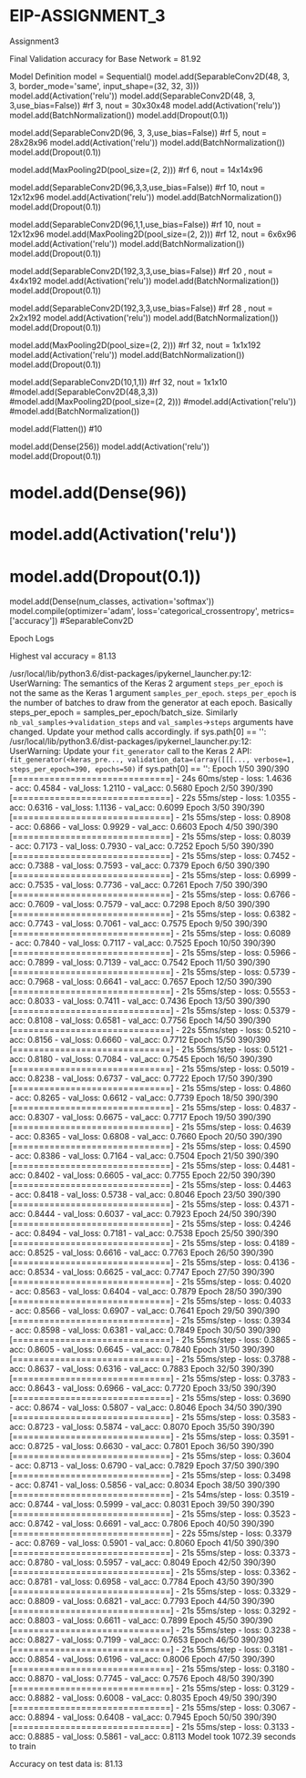 # EIP-ASSIGNMENT_3

Assignment3



Final Validation accuracy for Base Network = 81.92


Model Definition
model = Sequential()
model.add(SeparableConv2D(48, 3, 3, border_mode='same', input_shape=(32, 32, 3)))
model.add(Activation('relu'))
model.add(SeparableConv2D(48, 3, 3,use_bias=False)) #rf 3, nout = 30x30x48
model.add(Activation('relu'))
model.add(BatchNormalization())
model.add(Dropout(0.1))

model.add(SeparableConv2D(96, 3, 3,use_bias=False)) #rf 5, nout = 28x28x96
model.add(Activation('relu'))
model.add(BatchNormalization())
model.add(Dropout(0.1))

model.add(MaxPooling2D(pool_size=(2, 2))) #rf 6, nout = 14x14x96

model.add(SeparableConv2D(96,3,3,use_bias=False))  #rf 10, nout = 12x12x96
model.add(Activation('relu'))
model.add(BatchNormalization())
model.add(Dropout(0.1))

model.add(SeparableConv2D(96,1,1,use_bias=False)) #rf 10, nout = 12x12x96
model.add(MaxPooling2D(pool_size=(2, 2))) #rf 12, nout = 6x6x96
model.add(Activation('relu'))
model.add(BatchNormalization())
model.add(Dropout(0.1))


model.add(SeparableConv2D(192,3,3,use_bias=False)) #rf 20 , nout = 4x4x192
model.add(Activation('relu'))
model.add(BatchNormalization())
model.add(Dropout(0.1))

model.add(SeparableConv2D(192,3,3,use_bias=False)) #rf 28 , nout = 2x2x192
model.add(Activation('relu'))
model.add(BatchNormalization())
model.add(Dropout(0.1))

model.add(MaxPooling2D(pool_size=(2, 2))) #rf 32, nout = 1x1x192
model.add(Activation('relu'))
model.add(BatchNormalization())
model.add(Dropout(0.1))

model.add(SeparableConv2D(10,1,1)) #rf 32, nout = 1x1x10
#model.add(SeparableConv2D(48,3,3)) 
#model.add(MaxPooling2D(pool_size=(2, 2)))
#model.add(Activation('relu'))
#model.add(BatchNormalization())

model.add(Flatten()) #10

model.add(Dense(256))
model.add(Activation('relu'))
model.add(Dropout(0.1))

# model.add(Dense(96))
# model.add(Activation('relu'))
# model.add(Dropout(0.1))

model.add(Dense(num_classes, activation='softmax'))
model.compile(optimizer='adam', loss='categorical_crossentropy', metrics=['accuracy'])
#SeparableConv2D


Epoch Logs


Highest val accuracy = 81.13

/usr/local/lib/python3.6/dist-packages/ipykernel_launcher.py:12: UserWarning: The semantics of the Keras 2 argument `steps_per_epoch` is not the same as the Keras 1 argument `samples_per_epoch`. `steps_per_epoch` is the number of batches to draw from the generator at each epoch. Basically steps_per_epoch = samples_per_epoch/batch_size. Similarly `nb_val_samples`->`validation_steps` and `val_samples`->`steps` arguments have changed. Update your method calls accordingly.
  if sys.path[0] == '':
/usr/local/lib/python3.6/dist-packages/ipykernel_launcher.py:12: UserWarning: Update your `fit_generator` call to the Keras 2 API: `fit_generator(<keras_pre..., validation_data=(array([[[..., verbose=1, steps_per_epoch=390, epochs=50)`
  if sys.path[0] == '':
Epoch 1/50
390/390 [==============================] - 24s 60ms/step - loss: 1.4636 - acc: 0.4584 - val_loss: 1.2110 - val_acc: 0.5680
Epoch 2/50
390/390 [==============================] - 22s 55ms/step - loss: 1.0355 - acc: 0.6316 - val_loss: 1.1136 - val_acc: 0.6099
Epoch 3/50
390/390 [==============================] - 21s 55ms/step - loss: 0.8908 - acc: 0.6866 - val_loss: 0.9929 - val_acc: 0.6603
Epoch 4/50
390/390 [==============================] - 21s 55ms/step - loss: 0.8039 - acc: 0.7173 - val_loss: 0.7930 - val_acc: 0.7252
Epoch 5/50
390/390 [==============================] - 21s 55ms/step - loss: 0.7452 - acc: 0.7388 - val_loss: 0.7593 - val_acc: 0.7379
Epoch 6/50
390/390 [==============================] - 21s 55ms/step - loss: 0.6999 - acc: 0.7535 - val_loss: 0.7736 - val_acc: 0.7261
Epoch 7/50
390/390 [==============================] - 21s 55ms/step - loss: 0.6766 - acc: 0.7609 - val_loss: 0.7579 - val_acc: 0.7298
Epoch 8/50
390/390 [==============================] - 21s 55ms/step - loss: 0.6382 - acc: 0.7743 - val_loss: 0.7061 - val_acc: 0.7575
Epoch 9/50
390/390 [==============================] - 21s 55ms/step - loss: 0.6089 - acc: 0.7840 - val_loss: 0.7117 - val_acc: 0.7525
Epoch 10/50
390/390 [==============================] - 21s 55ms/step - loss: 0.5966 - acc: 0.7899 - val_loss: 0.7139 - val_acc: 0.7542
Epoch 11/50
390/390 [==============================] - 21s 55ms/step - loss: 0.5739 - acc: 0.7968 - val_loss: 0.6641 - val_acc: 0.7657
Epoch 12/50
390/390 [==============================] - 21s 55ms/step - loss: 0.5553 - acc: 0.8033 - val_loss: 0.7411 - val_acc: 0.7436
Epoch 13/50
390/390 [==============================] - 21s 55ms/step - loss: 0.5379 - acc: 0.8108 - val_loss: 0.6581 - val_acc: 0.7756
Epoch 14/50
390/390 [==============================] - 22s 55ms/step - loss: 0.5210 - acc: 0.8156 - val_loss: 0.6660 - val_acc: 0.7712
Epoch 15/50
390/390 [==============================] - 21s 55ms/step - loss: 0.5121 - acc: 0.8180 - val_loss: 0.7084 - val_acc: 0.7545
Epoch 16/50
390/390 [==============================] - 21s 55ms/step - loss: 0.5019 - acc: 0.8238 - val_loss: 0.6737 - val_acc: 0.7722
Epoch 17/50
390/390 [==============================] - 21s 55ms/step - loss: 0.4860 - acc: 0.8265 - val_loss: 0.6612 - val_acc: 0.7739
Epoch 18/50
390/390 [==============================] - 21s 55ms/step - loss: 0.4837 - acc: 0.8307 - val_loss: 0.6675 - val_acc: 0.7717
Epoch 19/50
390/390 [==============================] - 21s 55ms/step - loss: 0.4639 - acc: 0.8365 - val_loss: 0.6808 - val_acc: 0.7660
Epoch 20/50
390/390 [==============================] - 21s 55ms/step - loss: 0.4590 - acc: 0.8386 - val_loss: 0.7164 - val_acc: 0.7504
Epoch 21/50
390/390 [==============================] - 21s 55ms/step - loss: 0.4481 - acc: 0.8402 - val_loss: 0.6605 - val_acc: 0.7755
Epoch 22/50
390/390 [==============================] - 21s 55ms/step - loss: 0.4463 - acc: 0.8418 - val_loss: 0.5738 - val_acc: 0.8046
Epoch 23/50
390/390 [==============================] - 21s 55ms/step - loss: 0.4371 - acc: 0.8444 - val_loss: 0.6037 - val_acc: 0.7923
Epoch 24/50
390/390 [==============================] - 21s 55ms/step - loss: 0.4246 - acc: 0.8494 - val_loss: 0.7181 - val_acc: 0.7538
Epoch 25/50
390/390 [==============================] - 21s 55ms/step - loss: 0.4189 - acc: 0.8525 - val_loss: 0.6616 - val_acc: 0.7763
Epoch 26/50
390/390 [==============================] - 21s 55ms/step - loss: 0.4136 - acc: 0.8534 - val_loss: 0.6625 - val_acc: 0.7747
Epoch 27/50
390/390 [==============================] - 21s 55ms/step - loss: 0.4020 - acc: 0.8563 - val_loss: 0.6404 - val_acc: 0.7879
Epoch 28/50
390/390 [==============================] - 21s 55ms/step - loss: 0.4033 - acc: 0.8566 - val_loss: 0.6907 - val_acc: 0.7641
Epoch 29/50
390/390 [==============================] - 21s 55ms/step - loss: 0.3934 - acc: 0.8598 - val_loss: 0.6381 - val_acc: 0.7849
Epoch 30/50
390/390 [==============================] - 21s 55ms/step - loss: 0.3865 - acc: 0.8605 - val_loss: 0.6645 - val_acc: 0.7840
Epoch 31/50
390/390 [==============================] - 21s 55ms/step - loss: 0.3788 - acc: 0.8637 - val_loss: 0.6316 - val_acc: 0.7883
Epoch 32/50
390/390 [==============================] - 21s 55ms/step - loss: 0.3783 - acc: 0.8643 - val_loss: 0.6966 - val_acc: 0.7720
Epoch 33/50
390/390 [==============================] - 21s 55ms/step - loss: 0.3690 - acc: 0.8674 - val_loss: 0.5807 - val_acc: 0.8046
Epoch 34/50
390/390 [==============================] - 21s 55ms/step - loss: 0.3583 - acc: 0.8723 - val_loss: 0.5874 - val_acc: 0.8070
Epoch 35/50
390/390 [==============================] - 21s 55ms/step - loss: 0.3591 - acc: 0.8725 - val_loss: 0.6630 - val_acc: 0.7801
Epoch 36/50
390/390 [==============================] - 21s 55ms/step - loss: 0.3604 - acc: 0.8713 - val_loss: 0.6790 - val_acc: 0.7829
Epoch 37/50
390/390 [==============================] - 21s 55ms/step - loss: 0.3498 - acc: 0.8741 - val_loss: 0.5856 - val_acc: 0.8034
Epoch 38/50
390/390 [==============================] - 21s 54ms/step - loss: 0.3519 - acc: 0.8744 - val_loss: 0.5999 - val_acc: 0.8031
Epoch 39/50
390/390 [==============================] - 21s 55ms/step - loss: 0.3523 - acc: 0.8742 - val_loss: 0.6691 - val_acc: 0.7806
Epoch 40/50
390/390 [==============================] - 22s 55ms/step - loss: 0.3379 - acc: 0.8769 - val_loss: 0.5901 - val_acc: 0.8060
Epoch 41/50
390/390 [==============================] - 21s 55ms/step - loss: 0.3373 - acc: 0.8780 - val_loss: 0.5957 - val_acc: 0.8049
Epoch 42/50
390/390 [==============================] - 21s 55ms/step - loss: 0.3362 - acc: 0.8781 - val_loss: 0.6958 - val_acc: 0.7784
Epoch 43/50
390/390 [==============================] - 21s 55ms/step - loss: 0.3329 - acc: 0.8809 - val_loss: 0.6821 - val_acc: 0.7793
Epoch 44/50
390/390 [==============================] - 21s 55ms/step - loss: 0.3292 - acc: 0.8803 - val_loss: 0.6611 - val_acc: 0.7899
Epoch 45/50
390/390 [==============================] - 21s 55ms/step - loss: 0.3238 - acc: 0.8827 - val_loss: 0.7199 - val_acc: 0.7653
Epoch 46/50
390/390 [==============================] - 21s 55ms/step - loss: 0.3181 - acc: 0.8854 - val_loss: 0.6196 - val_acc: 0.8006
Epoch 47/50
390/390 [==============================] - 21s 55ms/step - loss: 0.3180 - acc: 0.8870 - val_loss: 0.7745 - val_acc: 0.7576
Epoch 48/50
390/390 [==============================] - 21s 55ms/step - loss: 0.3129 - acc: 0.8882 - val_loss: 0.6008 - val_acc: 0.8035
Epoch 49/50
390/390 [==============================] - 21s 55ms/step - loss: 0.3067 - acc: 0.8894 - val_loss: 0.6408 - val_acc: 0.7945
Epoch 50/50
390/390 [==============================] - 21s 55ms/step - loss: 0.3133 - acc: 0.8885 - val_loss: 0.5861 - val_acc: 0.8113
Model took 1072.39 seconds to train

Accuracy on test data is: 81.13
